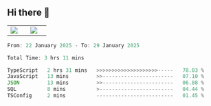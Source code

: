 ## Hi there 👋

<p align="center">
  <table align="center">
  <tr border="none">
  <td width="35%" align="center">
    <img  align="center"  src="http://github-profile-summary-cards.vercel.app/api/cards/stats?username=ricepunk&theme=github_dark" />
  </td>
    
  <td width="65%" align="center">
    <img  align="center"  src="http://github-profile-summary-cards.vercel.app/api/cards/profile-details?username=ricepunk&theme=github_dark" />
  </td>
  </tr>
  </table>
</p>

<!--START_SECTION:waka-->

```typescript
From: 22 January 2025 - To: 29 January 2025

Total Time: 3 hrs 11 mins

TypeScript   2 hrs 31 mins   >>>>>>>>>>>>>>>>>>>>-----   78.03 %
JavaScript   13 mins         >>-----------------------   07.10 %
JSON         13 mins         >>-----------------------   06.88 %
SQL          8 mins          >------------------------   04.44 %
TSConfig     2 mins          -------------------------   01.45 %
```

<!--END_SECTION:waka-->
